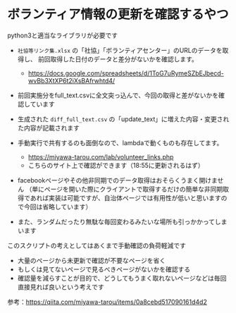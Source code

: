 
# ボランティア情報の更新を確認するやつ

python3と適当なライブラリが必要です

- `社協等リンク集.xlsx` の「社協」「ボランティアセンター」のURLのデータを取得し、 前回取得した日付のデータと差分がないかを確認します。
  - https://docs.google.com/spreadsheets/d/1ToG7uRymeSZbEJbecd-wvBb3XtXP6t2iXsBAfrwhtd4/
- 前回実施分をfull_text.csvに全文突っ込んで、今回の取得と差がないかを確認しています
- 生成された `diff_full_text.csv` の「update_text」に増えた内容・変更された内容が記載されます

- 手動実行で共有するのも面倒なので、lambdaで動くものも存在してます。
  - https://miyawa-tarou.com/lab/volunteer_links.php
  - こちらのサイト上で確認ができます（18:55に更新されるはず）

- facebookページやその他非同期でのデータ取得はおそらくうまく開けません （単にページを開いた際にクライアントで取得するだけの簡単な非同期取得であれば実装は可能ですが、自治体ページでは有用性が低いと思いますので今回は省略しています）
- また、ランダムだったり無駄な毎回変わるみたいな場所も引っかかってしまいます

このスクリプトの考えとしてはあくまで手動確認の負荷軽減です

- 大量のページから未更新で確認が不要なページを省く
- もしくは見てないページで見るべきページがないかを確認する
- 確認量を減らすことが目的で、どうしてもうまく取れないページなどは毎回直接見れば良いという考えです

参考：https://qiita.com/miyawa-tarou/items/0a8cebd517090161d4d2
